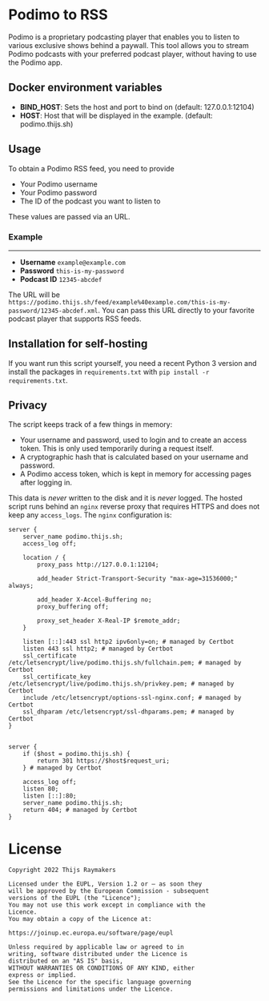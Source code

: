 # Podimo to RSS

Podimo is a proprietary podcasting player that enables you to listen to various exclusive shows behind a paywall.
This tool allows you to stream Podimo podcasts with your preferred podcast player, without having to use the Podimo app.

## Docker environment variables

* **BIND_HOST**: Sets the host and port to bind on (default: 127.0.0.1:12104)
* **HOST**: Host that will be displayed in the example. (default: podimo.thijs.sh)

## Usage
To obtain a Podimo RSS feed, you need to provide
* Your Podimo username
* Your Podimo password
* The ID of the podcast you want to listen to

These values are passed via an URL.
### Example
------------
* **Username** `example@example.com`
* **Password** `this-is-my-password`
* **Podcast ID** `12345-abcdef`

The URL will be
`https://podimo.thijs.sh/feed/example%40example.com/this-is-my-password/12345-abcdef.xml`. You can pass this URL directly to your favorite podcast player that supports RSS feeds.

## Installation for self-hosting
If you want run this script yourself, you need a recent Python 3 version and install the packages in `requirements.txt` with `pip install -r requirements.txt`.

## Privacy
The script keeps track of a few things in memory:
- Your username and password, used to login and to create an access token. This is only used temporarily during a request itself.
- A cryptographic hash that is calculated based on your username and password.
- A Podimo access token, which is kept in memory for accessing pages after logging in.

This data is _never_ written to the disk and it is _never_ logged. The hosted script runs behind an `nginx` reverse proxy that requires HTTPS and does not keep any `access_logs`. The `nginx` configuration is:

```nginx
server {
	server_name podimo.thijs.sh;
	access_log off;

	location / {
        proxy_pass http://127.0.0.1:12104;

	    add_header Strict-Transport-Security "max-age=31536000;" always;

	    add_header X-Accel-Buffering no;
	    proxy_buffering off;

        proxy_set_header X-Real-IP $remote_addr;
	}

    listen [::]:443 ssl http2 ipv6only=on; # managed by Certbot
    listen 443 ssl http2; # managed by Certbot
    ssl_certificate /etc/letsencrypt/live/podimo.thijs.sh/fullchain.pem; # managed by Certbot
    ssl_certificate_key /etc/letsencrypt/live/podimo.thijs.sh/privkey.pem; # managed by Certbot
    include /etc/letsencrypt/options-ssl-nginx.conf; # managed by Certbot
    ssl_dhparam /etc/letsencrypt/ssl-dhparams.pem; # managed by Certbot
}


server {
    if ($host = podimo.thijs.sh) {
        return 301 https://$host$request_uri;
    } # managed by Certbot

	access_log off;
	listen 80;
	listen [::]:80;
	server_name podimo.thijs.sh;
    return 404; # managed by Certbot
}
```

# License
```
Copyright 2022 Thijs Raymakers

Licensed under the EUPL, Version 1.2 or – as soon they
will be approved by the European Commission - subsequent
versions of the EUPL (the "Licence");
You may not use this work except in compliance with the
Licence.
You may obtain a copy of the Licence at:

https://joinup.ec.europa.eu/software/page/eupl

Unless required by applicable law or agreed to in
writing, software distributed under the Licence is
distributed on an "AS IS" basis,
WITHOUT WARRANTIES OR CONDITIONS OF ANY KIND, either
express or implied.
See the Licence for the specific language governing
permissions and limitations under the Licence.
```
